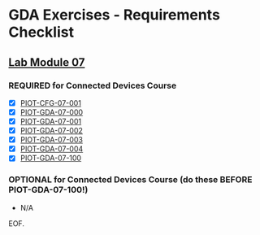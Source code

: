 # GDA Exercises - Requirements Checklist

## [Lab Module 07](https://github.com/orgs/programming-the-iot/projects/1#column-10488499)

### REQUIRED for Connected Devices Course

- [x] [PIOT-CFG-07-001](https://github.com/programming-the-iot/book-exercise-tasks/issues/93)
- [x] [PIOT-GDA-07-000](https://github.com/programming-the-iot/book-exercise-tasks/issues/31)
- [x] [PIOT-GDA-07-001](https://github.com/programming-the-iot/book-exercise-tasks/issues/43)
- [x] [PIOT-GDA-07-002](https://github.com/programming-the-iot/book-exercise-tasks/issues/42)
- [x] [PIOT-GDA-07-003](https://github.com/programming-the-iot/book-exercise-tasks/issues/41)
- [x] [PIOT-GDA-07-004](https://github.com/programming-the-iot/book-exercise-tasks/issues/86)
- [x] [PIOT-GDA-07-100](https://github.com/programming-the-iot/book-exercise-tasks/issues/35)

### OPTIONAL for Connected Devices Course (do these BEFORE PIOT-GDA-07-100!)
- N/A

EOF.
